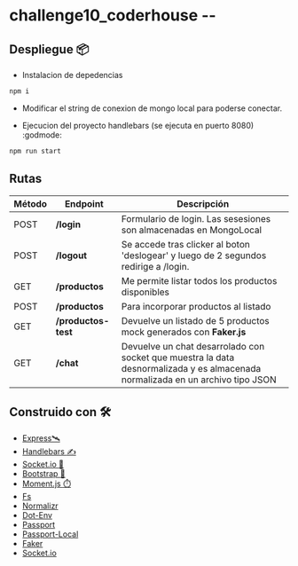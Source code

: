 # challenge10_coderhouse -- 

## Despliegue 📦

* Instalacion de depedencias
```bash
npm i 
```
* Modificar el string de conexion de mongo local para poderse conectar. 

* Ejecucion del proyecto handlebars (se ejecuta en puerto 8080) :godmode:
```bash
npm run start
```
## Rutas
| Método | Endpoint                | Descripción                                                                                                                                                                                                                 |
| ------ | ----------------------- | --------------------------------------------------------------------------------------------------------------------------------------------------------------------------------------------------------------------------- |
| POST    | **/login**     | Formulario de login. Las sesesiones son almacenadas en MongoLocal                                                                                                                                                                           |
| POST    | **/logout**     | Se accede tras clicker al boton 'deslogear' y luego de 2 segundos redirige a /login.                                                                                                                                                                          |
| GET    | **/productos**     | Me permite listar todos los productos disponibles                                                                                                                                                                           |
| POST   | **/productos**     | Para incorporar productos al listado                                                                                                                                                                                        |
| GET    | **/productos-test** | Devuelve un listado de 5 productos mock generados con **Faker.js**                                                                                                                                                          |
| GET    | **/chat**        | Devuelve un chat desarrolado con socket que muestra la data desnormalizada y es almacenada normalizada en un archivo tipo JSON |
## Construido con 🛠️

* [Express🛰️](https://expressjs.com/es/4x/api.html)
* [Handlebars :writing_hand:](https://handlebarsjs.com/)
* [Socket.io :electric_plug:](https://socket.io/)
* [Bootstrap :star_struck:](https://getbootstrap.com/)
* [Moment.js :stopwatch:](https://momentjs.com)
* [Fs](https://nodejs.org/api/fs.html)
* [Normalizr](https://github.com/paularmstrong/normalizr)
* [Dot-Env](https://www.npmjs.com/package/dotenv)
* [Passport](https://www.npmjs.com/package/passport)
* [Passport-Local](https://www.npmjs.com/package/passport-local)
* [Faker](https://www.npmjs.com/package/@faker-js/faker)
* [Socket.io](https://www.npmjs.com/package/socket.io)
